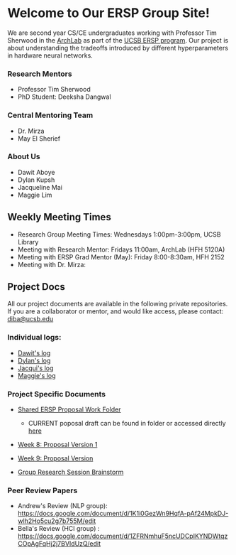 # Welcome to Our ERSP Group Site!

We are second year CS/CE undergraduates working with Professor Tim Sherwood in the [ArchLab](https://www.arch.cs.ucsb.edu/prof-sherwood/) as part of the [UCSB ERSP program](https://sites.google.com/site/erspucsb/home). Our project is about understanding the tradeoffs introduced by different hyperparameters in hardware neural networks.

### Research Mentors
* Professor Tim Sherwood
* PhD Student: Deeksha Dangwal

### Central Mentoring Team
* Dr. Mirza
* May El Sherief 

### About Us
* Dawit Aboye
* Dylan Kupsh
* Jacqueline Mai
* Maggie Lim 


## Weekly Meeting Times

* Research Group Meeting Times: Wednesdays 1:00pm-3:00pm, UCSB Library
* Meeting with Research Mentor: Fridays 11:00am, ArchLab (HFH 5120A)
* Meeting with ERSP Grad Mentor (May): Friday 8:00-8:30am, HFH 2152
* Meeting with Dr. Mirza:

## Project Docs
All our project documents are available in the following private repositories. If you are a collaborator or mentor, and would like access, please contact: diba@ucsb.edu

### Individual logs: 
* [Dawit's log](https://github.com/ucsb-ersp-2018/arch-dawita-research-log)
* [Dylan's log](https://github.com/ucsb-ersp-2018/arch-dylank-research-log)
* [Jacqui's log](https://github.com/ucsb-ersp-2018/arch-jacquim-research-log)
* [Maggie's log](https://github.com/ucsb-ersp-2018/arch-maggiel-research-log)


### Project Specific Documents
* [Shared ERSP Proposal Work Folder](https://drive.google.com/drive/folders/1TNXCO44omkWR_bspbvrR-L-IRbbHNyIT?usp=sharing)
  * CURRENT poposal draft can be found in folder or accessed directly [here](https://docs.google.com/document/d/1NtnBFITa6Ke4o8RgGf8aNSrDqt5ETtvDzPOaPRf7aXg/edit?usp=sharing)

* [Week 8: Proposal Version 1](https://docs.google.com/document/d/1THlO0xdQH7u_VICukjaH3tes3L1KXBqfD0jbQ_mtr9E/edit?usp=sharing)
* [Week 9: Proposal Version](https://docs.google.com/document/d/1eKL6Vsu59MGaQ0XHc0YolXiMuE3GlOhpSyNfYUX7KSc/edit?usp=sharing)
* [Group Research Session Brainstorm](https://docs.google.com/document/d/1ifnA9w79TrWeBvpCQdtK-HrUjBmW0TXQeJbdEmBC3uQ/edit?usp=sharing)


### Peer Review Papers
* Andrew's Review (NLP group): https://docs.google.com/document/d/1K1i0GezWn9HqfA-pAf24MpkDJ-wlh2Ho5cu2g7b755M/edit
* Bella's Review (HCI group) : https://docs.google.com/document/d/1ZFRNmhuF5ncUDCpIKYNDWtqzCOpAgFqHj2j7BVIdUzQ/edit
